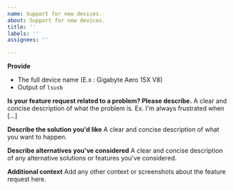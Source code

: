 ```yaml
---
name: Support for new devices.
about: Support for new devices.
title: ''
labels: ''
assignees: ''

---
```


**Provide**
* The full device name (E.x : Gigabyte Aero 15X V8)
* Output of `lsusb`

**Is your feature request related to a problem? Please describe.**
A clear and concise description of what the problem is. Ex. I'm always frustrated when [...]

**Describe the solution you'd like**
A clear and concise description of what you want to happen.

**Describe alternatives you've considered**
A clear and concise description of any alternative solutions or features you've considered.

**Additional context**
Add any other context or screenshots about the feature request here.
